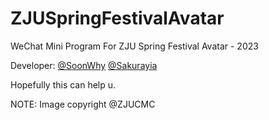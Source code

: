 # ZJUSpringFestivalAvatar

WeChat Mini Program For ZJU Spring Festival Avatar - 2023

Developer: [@SoonWhy](https://github.com/SoonWhy) [@Sakurayia](https://github.com/Sakurayia)

Hopefully this can help u.

NOTE: Image copyright @ZJUCMC
